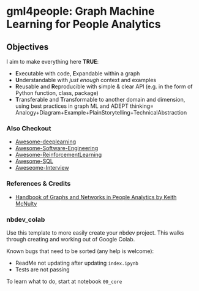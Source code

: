 # gml4people: Graph Machine Learning for People Analytics

## Objectives
I aim to make everything here **TRUE**:
- **E**xecutable with code, **E**xpandable within a graph
- **U**nderstandable with *just enough* context and examples
- **R**eusable and **R**eproducible with simple & clear API (e.g. in the form of Python function, class, package)
- **T**ransferable and **T**ransformable to another domain and dimension, using best practices in graph ML and  ADEPT thinking= Analogy+Diagram+Example+PlainStorytelling+TechnicalAbstraction

### Also Checkout
- [Awesome-deeplearning](https://github.com/wjlgatech/awesome-deeplearning)
- [Awesome-Software-Engineering](https://github.com/wjlgatech/awesome-software-engineering)
- [Awesome-ReinforcementLearning](https://github.com/wjlgatech/awesome-reinforcementLearning)
- [Awesome-SQL](https://github.com/wjlgatech/awesome-sql)
- [Aweseome-Interview](https://github.com/wjlgatech/awesome-interview)


### References & Credits
- [Handbook of Graphs and Networks in People Analytics by Keith McNulty](https://ona-book.org/)


### nbdev_colab

Use this template to more easily create your nbdev project. This walks through creating and working out of Google Colab.

Known bugs that need to be sorted (any help is welcome):

* ReadMe not updating after updating `index.ipynb`
* Tests are not passing

To learn what to do, start at notebook `00_core`
